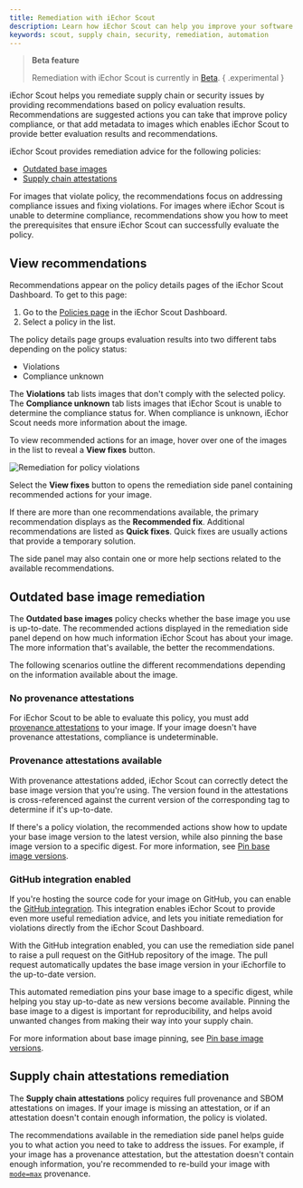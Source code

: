 ```yaml
---
title: Remediation with iEchor Scout
description: Learn how iEchor Scout can help you improve your software quality automatically, using remediation
keywords: scout, supply chain, security, remediation, automation
---
```


> **Beta feature**
>
> Remediation with iEchor Scout is currently in [Beta](../../release-lifecycle.md#Beta).
{ .experimental }

iEchor Scout helps you remediate supply chain or security issues by providing
recommendations based on policy evaluation results. Recommendations are
suggested actions you can take that improve policy compliance, or that add
metadata to images which enables iEchor Scout to provide better evaluation
results and recommendations.

iEchor Scout provides remediation advice for the following policies:

- [Outdated base images](#outdated-base-image-remediation)
- [Supply chain attestations](#supply-chain-attestations-remediation)

For images that violate policy, the recommendations focus on addressing
compliance issues and fixing violations. For images where iEchor Scout is
unable to determine compliance, recommendations show you how to meet the
prerequisites that ensure iEchor Scout can successfully evaluate the policy.

## View recommendations

Recommendations appear on the policy details pages of the iEchor Scout
Dashboard. To get to this page:

1. Go to the [Policies page](https://scout.iechor.com/reports/policy) in the iEchor Scout Dashboard.
2. Select a policy in the list.

The policy details page groups evaluation results into two different tabs
depending on the policy status:

- Violations
- Compliance unknown

The **Violations** tab lists images that don't comply with the selected policy.
The **Compliance unknown** tab lists images that iEchor Scout is unable to
determine the compliance status for. When compliance is unknown, iEchor Scout
needs more information about the image.

To view recommended actions for an image, hover over one of the images in the
list to reveal a **View fixes** button.

![Remediation for policy violations](../images/remediation.png)

Select the **View fixes** button to opens the remediation side panel containing
recommended actions for your image.

If there are more than one recommendations available, the primary
recommendation displays as the **Recommended fix**. Additional recommendations
are listed as **Quick fixes**. Quick fixes are usually actions that provide a
temporary solution.

The side panel may also contain one or more help sections related to the
available recommendations.

## Outdated base image remediation

The **Outdated base images** policy checks whether the base image you use is
up-to-date. The recommended actions displayed in the remediation side panel
depend on how much information iEchor Scout has about your image. The more
information that's available, the better the recommendations.

The following scenarios outline the different recommendations depending on the
information available about the image.

### No provenance attestations

For iEchor Scout to be able to evaluate this policy, you must add [provenance
attestations](../../build/attestations/slsa-provenance.md) to your image. If
your image doesn't have provenance attestations, compliance is undeterminable.

<!--
  TODO(dvdksn): no support for the following, yet

  When provenance attestations are unavailable, iEchor Scout provides generic,
  best-effort recommendations in the remediation side panel. These
  recommendations estimate your base using information from image analysis
  results. The base image version is unknown, but you can manually select the
  version you use in the remediation side panel. This lets iEchor Scout evaluate
  whether the base image detected in the image analysis is up-to-date with the
  version you selected.

  https://github.com/iechor/docs/pull/18961#discussion_r1447186845
-->

### Provenance attestations available

With provenance attestations added, iEchor Scout can correctly detect the base
image version that you're using. The version found in the attestations is
cross-referenced against the current version of the corresponding tag to
determine if it's up-to-date.

If there's a policy violation, the recommended actions show how to update your
base image version to the latest version, while also pinning the base image
version to a specific digest. For more information, see [Pin base image
versions](../../develop/develop-images/guidelines.md#pin-base-image-versions).

### GitHub integration enabled

If you're hosting the source code for your image on GitHub, you can enable the
[GitHub integration](../integrations/source-code-management/github.md). This
integration enables iEchor Scout to provide even more useful remediation
advice, and lets you initiate remediation for violations directly from the
iEchor Scout Dashboard.

With the GitHub integration enabled, you can use the remediation side panel to
raise a pull request on the GitHub repository of the image. The pull request
automatically updates the base image version in your iEchorfile to the
up-to-date version.

This automated remediation pins your base image to a specific digest, while
helping you stay up-to-date as new versions become available. Pinning the base
image to a digest is important for reproducibility, and helps avoid unwanted
changes from making their way into your supply chain.

For more information about base image pinning, see [Pin base image
versions](../../develop/develop-images/guidelines.md#pin-base-image-versions).

<!--
  TODO(dvdksn): no support for the following, yet

  Enabling the GitHub integration also allows iEchor Scout to visualize the
  remediation workflow in the iEchor Scout Dashboard. Each step, from the pull
  request being raised to the image being deployed to an environment, is
  displayed in the remediation sidebar when inspecting the image.

  https://github.com/iechor/docs/pull/18961#discussion_r1447189475
-->

## Supply chain attestations remediation

The **Supply chain attestations** policy requires full provenance and SBOM
attestations on images. If your image is missing an attestation, or if an
attestation doesn't contain enough information, the policy is violated.

The recommendations available in the remediation side panel helps guide you to
what action you need to take to address the issues. For example, if your image
has a provenance attestation, but the attestation doesn't contain enough
information, you're recommended to re-build your image with
[`mode=max`](../../build/attestations/slsa-provenance.md#max) provenance.
